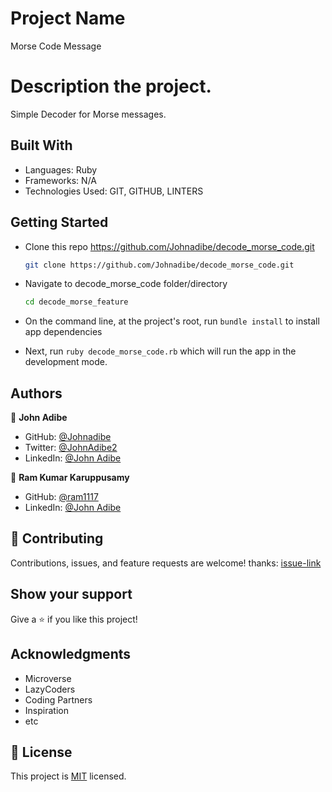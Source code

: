 # Project Name

Morse Code Message

# Description the project.

Simple Decoder for Morse messages.

## Built With

- Languages: Ruby
- Frameworks: N/A
- Technologies Used: GIT, GITHUB, LINTERS

## Getting Started

- Clone this repo <https://github.com/Johnadibe/decode_morse_code.git>

  ```bash
  git clone https://github.com/Johnadibe/decode_morse_code.git
  ```

- Navigate to decode_morse_code folder/directory

  ```bash
  cd decode_morse_feature
  ```

- On the command line, at the project's root, run `bundle install` to install app dependencies

- Next, run `ruby decode_morse_code.rb` which will run the app in the development mode.

## Authors

👤 **John Adibe**

- GitHub: [@Johnadibe](https://github.com/Johnadibe)
- Twitter: [@JohnAdibe2](https://twitter.com/JohnAdibe2)
- LinkedIn: [@John Adibe](https://www.linkedin.com/in/john-adibe/)

👤 **Ram Kumar Karuppusamy**

- GitHub: [@ram1117](https://github.com/ram1117)
- LinkedIn: [@John Adibe](https://www.linkedin.com/in/ram-kumar-karuppusamy/)

## 🤝 Contributing

Contributions, issues, and feature requests are welcome!
thanks: [issue-link](https://github.com/Johnadibe/decode_morse_code/issues)

## Show your support

Give a ⭐️ if you like this project!

## Acknowledgments

- Microverse
- LazyCoders
- Coding Partners
- Inspiration
- etc

## 📝 License

This project is [MIT](./LICENSE) licensed.